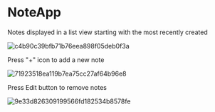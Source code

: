 # NoteApp

Notes displayed in a list view starting with the most recently created

![c4b90c39bfb71b76eea898f05deb0f3a](https://user-images.githubusercontent.com/24818991/30470752-fe888458-99c3-11e7-89ed-e61bf91fe226.png)

Press "+" icon to add a new note

![71923518ea119b7ea75cc27af64b96e8](https://user-images.githubusercontent.com/24818991/30470773-1725479e-99c4-11e7-8b52-3d7dea5b27fc.png)

Press Edit button to remove notes

![9e33d826309199566fd182534b8578fe](https://user-images.githubusercontent.com/24818991/30470818-49d98c18-99c4-11e7-87ad-32c0c0b185a3.png)

